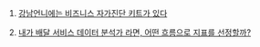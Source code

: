 1. [강남언니에는 비즈니스 자가진단 키트가 있다](https://blog.gangnamunni.com/post/business-metric/)

2. [내가 배달 서비스 데이터 분석가 라면, 어떤 흐름으로 지표를 선정할까?](https://velog.io/@h-go-getter/%EB%82%B4%EA%B0%80-%EB%B0%B0%EB%8B%AC-%EC%84%9C%EB%B9%84%EC%8A%A4-%EB%8D%B0%EC%9D%B4%ED%84%B0-%EB%B6%84%EC%84%9D%EA%B0%80-%EB%9D%BC%EB%A9%B4-%EC%96%B4%EB%96%A4-%ED%9D%90%EB%A6%84%EC%9C%BC%EB%A1%9C-%EC%A7%80%ED%91%9C%EB%A5%BC-%EC%84%A0%EC%A0%95%ED%95%A0%EA%B9%8C)